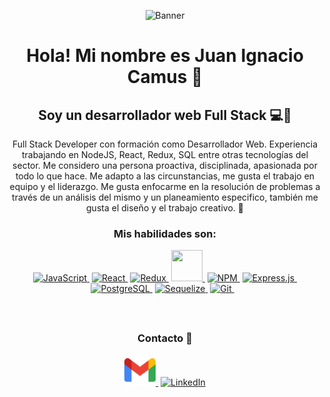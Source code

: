 <!-- BANNER -->

<p align="center" width="100%">
  <img src="./Images/banner.png" alt="Banner" />
</p>

<!-- TITLE -->

<h1 align="center">Hola! Mi nombre es Juan Ignacio Camus 👋</h1>

<!-- ----------------------------------------------------- -->

<!-- HEADLINE -->

<h2 align="center">
  Soy un desarrollador web Full Stack 💻🚀
</h2>

<p align="center">
  Full Stack Developer con formación como Desarrollador Web. Experiencia trabajando en NodeJS, React, Redux, SQL entre otras tecnologías del sector. Me considero una persona proactiva, disciplinada, apasionada por todo lo que hace. Me adapto a las circunstancias, me gusta el trabajo en equipo y el liderazgo. Me gusta enfocarme en la resolución de problemas a través de un análisis del mismo y un planeamiento especifico, también me gusta el diseño y el trabajo creativo. 🤝
</p>

<!-- ----------------------------------------------------- -->

<!-- MAIN SKILLS -->

<h3 align="center">Mis habilidades son:</h3>

<p align="center">

<a href="https://www.javascript.com/">
    <img height="50" width="50" src="https://cdn.jsdelivr.net/gh/devicons/devicon/icons/javascript/javascript-original.svg" alt="JavaScript" />
  </a>­­

<a href="https://reactjs.org/">
    <img height="50" width="50" src="https://cdn.jsdelivr.net/gh/devicons/devicon/icons/react/react-original.svg" alt="React" />
  </a>­­

<a href="https://redux.js.org/">
    <img height="50" width="50" src="https://cdn.jsdelivr.net/gh/devicons/devicon/icons/redux/redux-original.svg" alt="Redux" />
  </a>­­

<a href="https://nodejs.org/es/">
    <img height="50" width="50" src="https://cdn.jsdelivr.net/gh/devicons/devicon/icons/nodejs/nodejs-original.svg" />
  </a>­­

<a href="https://www.npmjs.com/">
    <img height="50" width="50" src="https://cdn.jsdelivr.net/gh/devicons/devicon/icons/npm/npm-original-wordmark.svg" alt="NPM" />
  </a>­­

<a href="https://expressjs.com/">
    <img height="50" width="50" src="https://cdn.jsdelivr.net/gh/devicons/devicon/icons/express/express-original.svg" alt="Express.js" />
  </a>­­

<a href="https://www.postgresql.org/">
    <img height="50" width="50" src="https://cdn.jsdelivr.net/gh/devicons/devicon/icons/postgresql/postgresql-original.svg" alt="PostgreSQL" />
  </a>­­

<a href="https://sequelize.org/">
    <img height="50" width="50" src="https://cdn.jsdelivr.net/gh/devicons/devicon/icons/sequelize/sequelize-original.svg" alt="Sequelize" />
  </a>­­

<a href="https://git-scm.com/">
    <img height="50" width="50" src="https://cdn.jsdelivr.net/gh/devicons/devicon/icons/git/git-original.svg" alt="Git" />
  </a>­­
­­
­­­
</p>

</br>

<h2></h2>

<!-- ----------------------------------------------------- -->

<!-- CONTACT INFO. -->

<h3 align="center">Contacto 📲</h3>

<p align="center">

<a href="https://mail.google.com/mail/u/0/#inbox">
    <img height="50" width="50" src="./Images/gmail.svg" alt="Gmail"/>
  </a>­­

<a href="https://www.linkedin.com/in/juan-ignacio-camus-703102251/">
    <img height="50" width="50" src="https://cdn.jsdelivr.net/gh/devicons/devicon/icons/linkedin/linkedin-original.svg" alt="LinkedIn" />
  </a>

</p>

<!--
**Juanicamuss21/Juanicamuss21** is a ✨ _special_ ✨ repository because its `README.md` (this file) appears on your GitHub profile.

Here are some ideas to get you started:

- 🔭 I’m currently working on ...
- 🌱 I’m currently learning ...
- 👯 I’m looking to collaborate on ...
- 🤔 I’m looking for help with ...
- 💬 Ask me about ...
- 📫 How to reach me: ...
- 😄 Pronouns: ...
- ⚡ Fun fact: ...
-->
